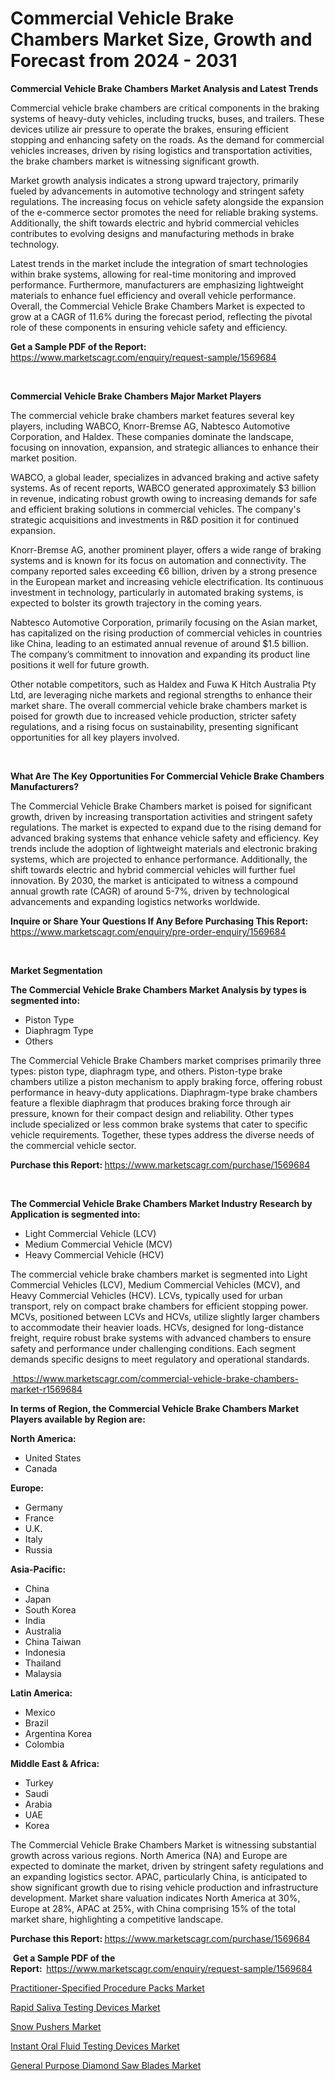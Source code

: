 <p><h1>Commercial Vehicle Brake Chambers Market Size, Growth and Forecast from 2024 - 2031</h1></p><p><strong>Commercial Vehicle Brake Chambers Market Analysis and Latest Trends</strong></p>
<p><p>Commercial vehicle brake chambers are critical components in the braking systems of heavy-duty vehicles, including trucks, buses, and trailers. These devices utilize air pressure to operate the brakes, ensuring efficient stopping and enhancing safety on the roads. As the demand for commercial vehicles increases, driven by rising logistics and transportation activities, the brake chambers market is witnessing significant growth.</p><p>Market growth analysis indicates a strong upward trajectory, primarily fueled by advancements in automotive technology and stringent safety regulations. The increasing focus on vehicle safety alongside the expansion of the e-commerce sector promotes the need for reliable braking systems. Additionally, the shift towards electric and hybrid commercial vehicles contributes to evolving designs and manufacturing methods in brake technology.</p><p>Latest trends in the market include the integration of smart technologies within brake systems, allowing for real-time monitoring and improved performance. Furthermore, manufacturers are emphasizing lightweight materials to enhance fuel efficiency and overall vehicle performance. Overall, the Commercial Vehicle Brake Chambers Market is expected to grow at a CAGR of 11.6% during the forecast period, reflecting the pivotal role of these components in ensuring vehicle safety and efficiency.</p></p>
<p><strong>Get a Sample PDF of the Report:&nbsp;</strong> <a href="https://www.marketscagr.com/enquiry/request-sample/1569684?utm_campaign=1557&utm_medium=2&utm_source=Github&utm_content=ia&utm_term=14102024&utm_id=commercial-vehicle-brake-chambers">https://www.marketscagr.com/enquiry/request-sample/1569684</a></p>
<p>&nbsp;</p>
<p><strong>Commercial Vehicle Brake Chambers Major Market Players</strong></p>
<p><p>The commercial vehicle brake chambers market features several key players, including WABCO, Knorr-Bremse AG, Nabtesco Automotive Corporation, and Haldex. These companies dominate the landscape, focusing on innovation, expansion, and strategic alliances to enhance their market position.</p><p>WABCO, a global leader, specializes in advanced braking and active safety systems. As of recent reports, WABCO generated approximately $3 billion in revenue, indicating robust growth owing to increasing demands for safe and efficient braking solutions in commercial vehicles. The company's strategic acquisitions and investments in R&D position it for continued expansion.</p><p>Knorr-Bremse AG, another prominent player, offers a wide range of braking systems and is known for its focus on automation and connectivity. The company reported sales exceeding €6 billion, driven by a strong presence in the European market and increasing vehicle electrification. Its continuous investment in technology, particularly in automated braking systems, is expected to bolster its growth trajectory in the coming years.</p><p>Nabtesco Automotive Corporation, primarily focusing on the Asian market, has capitalized on the rising production of commercial vehicles in countries like China, leading to an estimated annual revenue of around $1.5 billion. The company’s commitment to innovation and expanding its product line positions it well for future growth.</p><p>Other notable competitors, such as Haldex and Fuwa K Hitch Australia Pty Ltd, are leveraging niche markets and regional strengths to enhance their market share. The overall commercial vehicle brake chambers market is poised for growth due to increased vehicle production, stricter safety regulations, and a rising focus on sustainability, presenting significant opportunities for all key players involved.</p></p>
<p>&nbsp;</p>
<p><strong>What Are The Key Opportunities For Commercial Vehicle Brake Chambers Manufacturers?</strong></p>
<p><p>The Commercial Vehicle Brake Chambers market is poised for significant growth, driven by increasing transportation activities and stringent safety regulations. The market is expected to expand due to the rising demand for advanced braking systems that enhance vehicle safety and efficiency. Key trends include the adoption of lightweight materials and electronic braking systems, which are projected to enhance performance. Additionally, the shift towards electric and hybrid commercial vehicles will further fuel innovation. By 2030, the market is anticipated to witness a compound annual growth rate (CAGR) of around 5-7%, driven by technological advancements and expanding logistics networks worldwide.</p></p>
<p><strong>Inquire or Share Your Questions If Any Before Purchasing This Report:</strong> <a href="https://www.marketscagr.com/enquiry/pre-order-enquiry/1569684?utm_campaign=1557&utm_medium=2&utm_source=Github&utm_content=ia&utm_term=14102024&utm_id=commercial-vehicle-brake-chambers">https://www.marketscagr.com/enquiry/pre-order-enquiry/1569684</a></p>
<p>&nbsp;</p>
<p><strong>Market Segmentation</strong></p>
<p><strong>The Commercial Vehicle Brake Chambers Market Analysis by types is segmented into:</strong></p>
<p><ul><li>Piston Type</li><li>Diaphragm Type</li><li>Others</li></ul></p>
<p><p>The Commercial Vehicle Brake Chambers market comprises primarily three types: piston type, diaphragm type, and others. Piston-type brake chambers utilize a piston mechanism to apply braking force, offering robust performance in heavy-duty applications. Diaphragm-type brake chambers feature a flexible diaphragm that produces braking force through air pressure, known for their compact design and reliability. Other types include specialized or less common brake systems that cater to specific vehicle requirements. Together, these types address the diverse needs of the commercial vehicle sector.</p></p>
<p><strong>Purchase this Report:&nbsp;</strong><a href="https://www.marketscagr.com/purchase/1569684?utm_campaign=1557&utm_medium=2&utm_source=Github&utm_content=ia&utm_term=14102024&utm_id=commercial-vehicle-brake-chambers">https://www.marketscagr.com/purchase/1569684</a></p>
<p>&nbsp;</p>
<p><strong>The Commercial Vehicle Brake Chambers Market Industry Research by Application is segmented into:</strong></p>
<p><ul><li>Light Commercial Vehicle (LCV)</li><li>Medium Commercial Vehicle (MCV)</li><li>Heavy Commercial Vehicle (HCV)</li></ul></p>
<p><p>The commercial vehicle brake chambers market is segmented into Light Commercial Vehicles (LCV), Medium Commercial Vehicles (MCV), and Heavy Commercial Vehicles (HCV). LCVs, typically used for urban transport, rely on compact brake chambers for efficient stopping power. MCVs, positioned between LCVs and HCVs, utilize slightly larger chambers to accommodate their heavier loads. HCVs, designed for long-distance freight, require robust brake systems with advanced chambers to ensure safety and performance under challenging conditions. Each segment demands specific designs to meet regulatory and operational standards.</p></p>
<p><a href="https://www.marketscagr.com/commercial-vehicle-brake-chambers-market-r1569684?utm_campaign=1557&utm_medium=2&utm_source=Github&utm_content=ia&utm_term=14102024&utm_id=commercial-vehicle-brake-chambers">&nbsp;https://www.marketscagr.com/commercial-vehicle-brake-chambers-market-r1569684</a></p>
<p><strong>In terms of Region, the Commercial Vehicle Brake Chambers Market Players available by Region are:</strong></p>
<p>
    <p> <strong> North America: </strong>
        <ul>
            <li>United States</li>
            <li>Canada</li>
        </ul>
        </p> 
    <p> <strong> Europe: </strong>
        <ul>
            <li>Germany</li>
            <li>France</li>
            <li>U.K.</li>
            <li>Italy</li>
            <li>Russia</li>
        </ul>
        </p> 
    <p> <strong> Asia-Pacific: </strong>
        <ul>
            <li>China</li>
            <li>Japan</li>
            <li>South Korea</li>
            <li>India</li>
            <li>Australia</li>
            <li>China Taiwan</li>
            <li>Indonesia</li>
            <li>Thailand</li>
            <li>Malaysia</li>
        </ul>
        </p> 
    <p> <strong> Latin America: </strong>
        <ul>
            <li>Mexico</li>
            <li>Brazil</li>
            <li>Argentina Korea</li>
            <li>Colombia</li>
        </ul>
        </p> 
    <p> <strong> Middle East & Africa: </strong>
        <ul>
            <li>Turkey</li>
            <li>Saudi</li>
            <li>Arabia</li>
            <li>UAE</li>
            <li>Korea</li>
        </ul>
    </p>
    </p>
<p><p>The Commercial Vehicle Brake Chambers Market is witnessing substantial growth across various regions. North America (NA) and Europe are expected to dominate the market, driven by stringent safety regulations and an expanding logistics sector. APAC, particularly China, is anticipated to show significant growth due to rising vehicle production and infrastructure development. Market share valuation indicates North America at 30%, Europe at 28%, APAC at 25%, with China comprising 15% of the total market share, highlighting a competitive landscape.</p></p>
<p><strong>Purchase this Report: </strong><a href="https://www.marketscagr.com/purchase/1569684?utm_campaign=1557&utm_medium=2&utm_source=Github&utm_content=ia&utm_term=14102024&utm_id=commercial-vehicle-brake-chambers">https://www.marketscagr.com/purchase/1569684</a></p>
<p>&nbsp;<strong>Get a Sample PDF of the Report:&nbsp;&nbsp;</strong><a href="https://www.marketscagr.com/enquiry/request-sample/1569684?utm_campaign=1557&utm_medium=2&utm_source=Github&utm_content=ia&utm_term=14102024&utm_id=commercial-vehicle-brake-chambers">https://www.marketscagr.com/enquiry/request-sample/1569684</a></p>
<p><strong></strong></p>
<p><p><a href="https://www.linkedin.com/pulse/practitioner-specified-procedure-packs-value-chain-analysis-shrdc?utm_campaign=1557&utm_medium=2&utm_source=Github&utm_content=ia&utm_term=14102024&utm_id=commercial-vehicle-brake-chambers">Practitioner-Specified Procedure Packs Market</a></p><p><a href="https://www.linkedin.com/pulse/evolution-rapid-saliva-testing-devices-market-key-shifts-from-sg2jc?trk=public_post_embed_feed-article-content&utm_campaign=1557&utm_medium=2&utm_source=Github&utm_content=ia&utm_term=14102024&utm_id=commercial-vehicle-brake-chambers">Rapid Saliva Testing Devices Market</a></p><p><a href="https://github.com/cydskenna/Market-Research-Report-List-1/blob/main/snow-pushers-market.md?utm_campaign=1557&utm_medium=2&utm_source=Github&utm_content=ia&utm_term=14102024&utm_id=commercial-vehicle-brake-chambers">Snow Pushers Market</a></p><p><a href="https://www.linkedin.com/pulse/instant-oral-fluid-testing-devices-market-global-share-ranking-p0xbc?trk=public_post_embed_feed-article-content&utm_campaign=1557&utm_medium=2&utm_source=Github&utm_content=ia&utm_term=14102024&utm_id=commercial-vehicle-brake-chambers">Instant Oral Fluid Testing Devices Market</a></p><p><a href="https://www.linkedin.com/pulse/general-purpose-diamond-saw-blades-market-growth-segmentation-5lmxc?utm_campaign=1557&utm_medium=2&utm_source=Github&utm_content=ia&utm_term=14102024&utm_id=commercial-vehicle-brake-chambers">General Purpose Diamond Saw Blades Market</a></p></p>